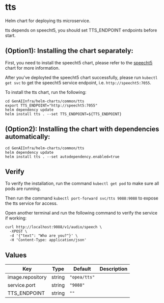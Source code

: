 # tts

Helm chart for deploying tts microservice.

tts depends on speecht5, you should set TTS_ENDPOINT endpoints before start.

## (Option1): Installing the chart separately:

First, you need to install the speecht5 chart, please refer to the [speecht5](../speecht5) chart for more information.

After you've deployted the speecht5 chart successfully, please run `kubectl get svc` to get the speecht5 service endpoint, i.e. `http://speecht5:7055`.

To install the tts chart, run the following:

```console
cd GenAIInfra/helm-charts/common/tts
export TTS_ENDPOINT="http://speecht5:7055"
helm dependency update
helm install tts . --set TTS_ENDPOINT=${TTS_ENDPOINT}
```

## (Option2): Installing the chart with dependencies automatically:

```console
cd GenAIInfra/helm-charts/common/tts
helm dependency update
helm install tts . --set autodependency.enabled=true
```

## Verify

To verify the installation, run the command `kubectl get pod` to make sure all pods are running.

Then run the command `kubectl port-forward svc/tts 9088:9088` to expose the tts service for access.

Open another terminal and run the following command to verify the service if working:

```console
curl http://localhost:9088/v1/audio/speech \
  -XPOST \
  -d '{"text": "Who are you?"}' \
  -H 'Content-Type: application/json'
```

## Values

| Key              | Type   | Default      | Description |
| ---------------- | ------ | ------------ | ----------- |
| image.repository | string | `"opea/tts"` |             |
| service.port     | string | `"9088"`     |             |
| TTS_ENDPOINT     | string | `""`         |             |
